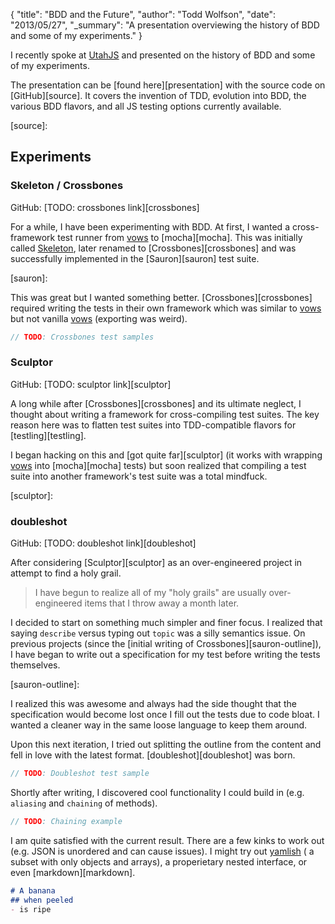 {
  "title": "BDD and the Future",
  "author": "Todd Wolfson",
  "date": "2013/05/27",
  "_summary": "A presentation overviewing the history of BDD and some of my experiments."
}

I recently spoke at [UtahJS][utahjs] and presented on the history of BDD and some of my experiments.

The presentation can be [found here][presentation] with the source code on [GitHub][source]. It covers the invention of TDD, evolution into BDD, the various BDD flavors, and all JS testing options currently available.

[utahjs]:
[presentation]:
[source]:

## Experiments
### Skeleton / Crossbones
GitHub: [TODO: crossbones link][crossbones]

For a while, I have been experimenting with BDD. At first, I wanted a cross-framework test runner from [vows][vows] to [mocha][mocha]. This was initially called [Skeleton][skeleton], later renamed to [Crossbones][crossbones] and was successfully implemented in the [Sauron][sauron] test suite.

[vows]:
[mocha]:
[skeleton]:
[crossbones]:
[sauron]:

This was great but I wanted something better. [Crossbones][crossbones] required writing the tests in their own framework which was similar to [vows][vows] but not vanilla [vows][vows] (exporting was weird).

```js
// TODO: Crossbones test samples
```

### Sculptor
GitHub: [TODO: sculptor link][sculptor]

A long while after [Crossbones][crossbones] and its ultimate neglect, I thought about writing a framework for cross-compiling test suites. The key reason here was to flatten test suites into TDD-compatible flavors for [testling][testling].

I began hacking on this and [got quite far][sculptor] (it works with wrapping [vows][vows] into [mocha][mocha] tests) but soon realized that compiling a test suite into another framework's test suite was a total mindfuck.

[sculptor]:

### doubleshot
GitHub: [TODO: doubleshot link][doubleshot]

After considering [Sculptor][sculptor] as an over-engineered project in attempt to find a holy grail.

>    I have begun to realize all of my "holy grails" are usually over-engineered items that I throw away a month later.

I decided to start on something much simpler and finer focus. I realized that saying `describe` versus typing out `topic` was a silly semantics issue. On previous projects (since the [initial writing of Crossbones][sauron-outline]), I have began to write out a specification for my test before writing the tests themselves.

[sauron-outline]:

I realized this was awesome and always had the side thought that the specification would become lost once I fill out the tests due to code bloat. I wanted a cleaner way in the same loose language to keep them around.

Upon this next iteration, I tried out splitting the outline from the content and fell in love with the latest format. [doubleshot][doubleshot] was born.

```js
// TODO: Doubleshot test sample
```

Shortly after writing, I discovered cool functionality I could build in (e.g. `aliasing` and `chaining` of methods).

```js
// TODO: Chaining example
```

I am quite satisfied with the current result. There are a few kinks to work out (e.g. JSON is unordered and can cause issues). I might try out [yamlish][yamlish] ( a subset with only objects and arrays), a properietary nested interface, or even [markdown][markdown].

[yamlish]:
[markdown]:

```markdown
# A banana
## when peeled
- is ripe
```